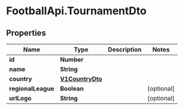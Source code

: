 # FootballApi.TournamentDto

## Properties
Name | Type | Description | Notes
------------ | ------------- | ------------- | -------------
**id** | **Number** |  | 
**name** | **String** |  | 
**country** | [**V1CountryDto**](V1CountryDto.md) |  | 
**regionalLeague** | **Boolean** |  | [optional] 
**urlLogo** | **String** |  | [optional] 
